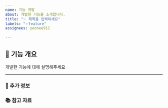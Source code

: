 ```yaml
---
name: 기능 개발
about: 개발한 기능을 소개합니다.
title: "✨ 제목을 입력하세요"
labels: "✨feature"
assignees: yeonee911

---
```


## 🚀 기능 개요
개발한 기능에 대해 설명해주세요

---
### 📌 추가 정보

### 📚 참고 자료
